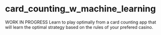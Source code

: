 # card_counting_w_machine_learning
WORK IN PROGRESS Learn to play optimally from a card counting app that will learn the optimal strategy based on the rules of your prefered casino.
